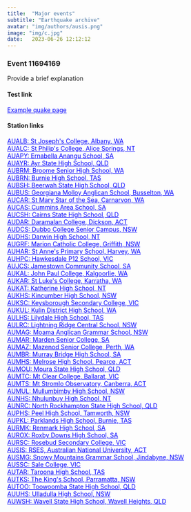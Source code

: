 ```yaml
---
title:  "Major events"
subtitle: "Earthquake archive"
avatar: "img/authors/ausis.png"
image: "img/c.jpg"
date:   2023-06-26 12:12:12
---
```


### Event 11694169
Provide a brief explanation

#### Test link
<a href="https://ausisedu.github.io/#/2020/06/29/example-quake" target="_blank" style="color:blue;" rel="noopener noreferrer">Example quake page</a> <br>

#### Station links 
<a href="https://www.iris.edu/app/station_monitor/#2023-05-10T16:02:00/S1-AUALB/trace/S1-AUALB|11694169" target="_blank" style="color:blue;" rel="noopener noreferrer">AUALB: St Joseph's College, Albany, WA</a> <br> 
<a href="https://www.iris.edu/app/station_monitor/#2023-05-10T16:02:00/S1-AUALC/trace/S1-AUALC|11694169" target="_blank" style="color:blue;" rel="noopener noreferrer">AUALC: St Philip's College, Alice Springs, NT</a> <br> 
<a href="https://www.iris.edu/app/station_monitor/#2023-05-10T16:02:00/S1-AUAPY/trace/S1-AUAPY|11694169" target="_blank" style="color:blue;" rel="noopener noreferrer">AUAPY: Ernabella Anangu School, SA</a> <br> 
<a href="https://www.iris.edu/app/station_monitor/#2023-05-10T16:02:00/S1-AUAYR/trace/S1-AUAYR|11694169" target="_blank" style="color:blue;" rel="noopener noreferrer">AUAYR: Ayr State High School, QLD</a> <br> 
<a href="https://www.iris.edu/app/station_monitor/#2023-05-10T16:02:00/S1-AUBRM/trace/S1-AUBRM|11694169" target="_blank" style="color:blue;" rel="noopener noreferrer">AUBRM: Broome Senior High School, WA</a> <br> 
<a href="https://www.iris.edu/app/station_monitor/#2023-05-10T16:02:00/S1-AUBRN/trace/S1-AUBRN|11694169" target="_blank" style="color:blue;" rel="noopener noreferrer">AUBRN: Burnie High School, TAS</a> <br> 
<a href="https://www.iris.edu/app/station_monitor/#2023-05-10T16:02:00/S1-AUBSH/trace/S1-AUBSH|11694169" target="_blank" style="color:blue;" rel="noopener noreferrer">AUBSH: Beerwah State High School, QLD</a> <br> 
<a href="https://www.iris.edu/app/station_monitor/#2023-05-10T16:02:00/S1-AUBUS/trace/S1-AUBUS|11694169" target="_blank" style="color:blue;" rel="noopener noreferrer">AUBUS: Georgiana Molloy Anglican School, Busselton, WA</a> <br> 
<a href="https://www.iris.edu/app/station_monitor/#2023-05-10T16:02:00/S1-AUCAR/trace/S1-AUCAR|11694169" target="_blank" style="color:blue;" rel="noopener noreferrer">AUCAR: St Mary Star of the Sea, Carnarvon, WA</a> <br> 
<a href="https://www.iris.edu/app/station_monitor/#2023-05-10T16:02:00/S1-AUCAS/trace/S1-AUCAS|11694169" target="_blank" style="color:blue;" rel="noopener noreferrer">AUCAS: Cummins Area School, SA</a> <br> 
<a href="https://www.iris.edu/app/station_monitor/#2023-05-10T16:02:00/S1-AUCSH/trace/S1-AUCSH|11694169" target="_blank" style="color:blue;" rel="noopener noreferrer">AUCSH: Cairns State High School, QLD</a> <br> 
<a href="https://www.iris.edu/app/station_monitor/#2023-05-10T16:02:00/S1-AUDAR/trace/S1-AUDAR|11694169" target="_blank" style="color:blue;" rel="noopener noreferrer">AUDAR: Daramalan College, Dickson, ACT</a> <br> 
<a href="https://www.iris.edu/app/station_monitor/#2023-05-10T16:02:00/S1-AUDCS/trace/S1-AUDCS|11694169" target="_blank" style="color:blue;" rel="noopener noreferrer">AUDCS: Dubbo College Senior Campus, NSW</a> <br> 
<a href="https://www.iris.edu/app/station_monitor/#2023-05-10T16:02:00/S1-AUDHS/trace/S1-AUDHS|11694169" target="_blank" style="color:blue;" rel="noopener noreferrer">AUDHS: Darwin High School, NT</a> <br> 
<a href="https://www.iris.edu/app/station_monitor/#2023-05-10T16:02:00/S1-AUGRF/trace/S1-AUGRF|11694169" target="_blank" style="color:blue;" rel="noopener noreferrer">AUGRF: Marion Catholic College, Griffith, NSW</a> <br> 
<a href="https://www.iris.edu/app/station_monitor/#2023-05-10T16:02:00/S1-AUHAR/trace/S1-AUHAR|11694169" target="_blank" style="color:blue;" rel="noopener noreferrer">AUHAR: St Anne's Primary School, Harvey, WA</a> <br> 
<a href="https://www.iris.edu/app/station_monitor/#2023-05-10T16:02:00/S1-AUHPC/trace/S1-AUHPC|11694169" target="_blank" style="color:blue;" rel="noopener noreferrer">AUHPC: Hawkesdale P12 School, VIC</a> <br> 
<a href="https://www.iris.edu/app/station_monitor/#2023-05-10T16:02:00/S1-AUJCS/trace/S1-AUJCS|11694169" target="_blank" style="color:blue;" rel="noopener noreferrer">AUJCS: Jamestown Community School, SA</a> <br> 
<a href="https://www.iris.edu/app/station_monitor/#2023-05-10T16:02:00/S1-AUKAL/trace/S1-AUKAL|11694169" target="_blank" style="color:blue;" rel="noopener noreferrer">AUKAL: John Paul College, Kalgoorlie, WA</a> <br> 
<a href="https://www.iris.edu/app/station_monitor/#2023-05-10T16:02:00/S1-AUKAR/trace/S1-AUKAR|11694169" target="_blank" style="color:blue;" rel="noopener noreferrer">AUKAR: St Luke's College, Karratha, WA</a> <br> 
<a href="https://www.iris.edu/app/station_monitor/#2023-05-10T16:02:00/S1-AUKAT/trace/S1-AUKAT|11694169" target="_blank" style="color:blue;" rel="noopener noreferrer">AUKAT: Katherine High School, NT</a> <br> 
<a href="https://www.iris.edu/app/station_monitor/#2023-05-10T16:02:00/S1-AUKHS/trace/S1-AUKHS|11694169" target="_blank" style="color:blue;" rel="noopener noreferrer">AUKHS: Kincumber High School, NSW</a> <br> 
<a href="https://www.iris.edu/app/station_monitor/#2023-05-10T16:02:00/S1-AUKSC/trace/S1-AUKSC|11694169" target="_blank" style="color:blue;" rel="noopener noreferrer">AUKSC: Keysborough Secondary College, VIC</a> <br> 
<a href="https://www.iris.edu/app/station_monitor/#2023-05-10T16:02:00/S1-AUKUL/trace/S1-AUKUL|11694169" target="_blank" style="color:blue;" rel="noopener noreferrer">AUKUL: Kulin District High School, WA</a> <br> 
<a href="https://www.iris.edu/app/station_monitor/#2023-05-10T16:02:00/S1-AULHS/trace/S1-AULHS|11694169" target="_blank" style="color:blue;" rel="noopener noreferrer">AULHS: Lilydale High School, TAS</a> <br> 
<a href="https://www.iris.edu/app/station_monitor/#2023-05-10T16:02:00/S1-AULRC/trace/S1-AULRC|11694169" target="_blank" style="color:blue;" rel="noopener noreferrer">AULRC: Lightning Ridge Central School, NSW</a> <br> 
<a href="https://www.iris.edu/app/station_monitor/#2023-05-10T16:02:00/S1-AUMAG/trace/S1-AUMAG|11694169" target="_blank" style="color:blue;" rel="noopener noreferrer">AUMAG: Moama Anglican Grammar School, NSW</a> <br> 
<a href="https://www.iris.edu/app/station_monitor/#2023-05-10T16:02:00/S1-AUMAR/trace/S1-AUMAR|11694169" target="_blank" style="color:blue;" rel="noopener noreferrer">AUMAR: Marden Senior College, SA</a> <br> 
<a href="https://www.iris.edu/app/station_monitor/#2023-05-10T16:02:00/S1-AUMAZ/trace/S1-AUMAZ|11694169" target="_blank" style="color:blue;" rel="noopener noreferrer">AUMAZ: Mazenod Senior College, Perth, WA</a> <br> 
<a href="https://www.iris.edu/app/station_monitor/#2023-05-10T16:02:00/S1-AUMBR/trace/S1-AUMBR|11694169" target="_blank" style="color:blue;" rel="noopener noreferrer">AUMBR: Murray Bridge High School, SA</a> <br> 
<a href="https://www.iris.edu/app/station_monitor/#2023-05-10T16:02:00/S1-AUMHS/trace/S1-AUMHS|11694169" target="_blank" style="color:blue;" rel="noopener noreferrer">AUMHS: Melrose High School, Pearce, ACT</a> <br> 
<a href="https://www.iris.edu/app/station_monitor/#2023-05-10T16:02:00/S1-AUMOU/trace/S1-AUMOU|11694169" target="_blank" style="color:blue;" rel="noopener noreferrer">AUMOU: Moura State High School, QLD</a> <br> 
<a href="https://www.iris.edu/app/station_monitor/#2023-05-10T16:02:00/S1-AUMTC/trace/S1-AUMTC|11694169" target="_blank" style="color:blue;" rel="noopener noreferrer">AUMTC: Mt Clear College, Ballarat, VIC</a> <br> 
<a href="https://www.iris.edu/app/station_monitor/#2023-05-10T16:02:00/S1-AUMTS/trace/S1-AUMTS|11694169" target="_blank" style="color:blue;" rel="noopener noreferrer">AUMTS: Mt Stromlo Observatory, Canberra, ACT</a> <br> 
<a href="https://www.iris.edu/app/station_monitor/#2023-05-10T16:02:00/S1-AUMUL/trace/S1-AUMUL|11694169" target="_blank" style="color:blue;" rel="noopener noreferrer">AUMUL: Mullumbimby High School, NSW</a> <br> 
<a href="https://www.iris.edu/app/station_monitor/#2023-05-10T16:02:00/S1-AUNHS/trace/S1-AUNHS|11694169" target="_blank" style="color:blue;" rel="noopener noreferrer">AUNHS: Nhulunbuy High School, NT</a> <br> 
<a href="https://www.iris.edu/app/station_monitor/#2023-05-10T16:02:00/S1-AUNRC/trace/S1-AUNRC|11694169" target="_blank" style="color:blue;" rel="noopener noreferrer">AUNRC: North Rockhampton State High School, QLD</a> <br> 
<a href="https://www.iris.edu/app/station_monitor/#2023-05-10T16:02:00/S1-AUPHS/trace/S1-AUPHS|11694169" target="_blank" style="color:blue;" rel="noopener noreferrer">AUPHS: Peel High School, Tamworth, NSW</a> <br> 
<a href="https://www.iris.edu/app/station_monitor/#2023-05-10T16:02:00/S1-AUPKL/trace/S1-AUPKL|11694169" target="_blank" style="color:blue;" rel="noopener noreferrer">AUPKL: Parklands High School, Burnie, TAS</a> <br> 
<a href="https://www.iris.edu/app/station_monitor/#2023-05-10T16:02:00/S1-AURMK/trace/S1-AURMK|11694169" target="_blank" style="color:blue;" rel="noopener noreferrer">AURMK: Renmark High School, SA</a> <br> 
<a href="https://www.iris.edu/app/station_monitor/#2023-05-10T16:02:00/S1-AUROX/trace/S1-AUROX|11694169" target="_blank" style="color:blue;" rel="noopener noreferrer">AUROX: Roxby Downs High School, SA</a> <br> 
<a href="https://www.iris.edu/app/station_monitor/#2023-05-10T16:02:00/S1-AURSC/trace/S1-AURSC|11694169" target="_blank" style="color:blue;" rel="noopener noreferrer">AURSC: Rosebud Secondary College, VIC</a> <br> 
<a href="https://www.iris.edu/app/station_monitor/#2023-05-10T16:02:00/S1-AUSIS/trace/S1-AUSIS|11694169" target="_blank" style="color:blue;" rel="noopener noreferrer">AUSIS: RSES, Australian National University, ACT</a> <br> 
<a href="https://www.iris.edu/app/station_monitor/#2023-05-10T16:02:00/S1-AUSMG/trace/S1-AUSMG|11694169" target="_blank" style="color:blue;" rel="noopener noreferrer">AUSMG: Snowy Mountains Grammar School, Jindabyne, NSW</a> <br> 
<a href="https://www.iris.edu/app/station_monitor/#2023-05-10T16:02:00/S1-AUSSC/trace/S1-AUSSC|11694169" target="_blank" style="color:blue;" rel="noopener noreferrer">AUSSC: Sale College, VIC</a> <br> 
<a href="https://www.iris.edu/app/station_monitor/#2023-05-10T16:02:00/S1-AUTAR/trace/S1-AUTAR|11694169" target="_blank" style="color:blue;" rel="noopener noreferrer">AUTAR: Taroona High School, TAS</a> <br> 
<a href="https://www.iris.edu/app/station_monitor/#2023-05-10T16:02:00/S1-AUTKS/trace/S1-AUTKS|11694169" target="_blank" style="color:blue;" rel="noopener noreferrer">AUTKS: The King's School, Parramatta, NSW</a> <br> 
<a href="https://www.iris.edu/app/station_monitor/#2023-05-10T16:02:00/S1-AUTOO/trace/S1-AUTOO|11694169" target="_blank" style="color:blue;" rel="noopener noreferrer">AUTOO: Toowoomba State High School, QLD</a> <br> 
<a href="https://www.iris.edu/app/station_monitor/#2023-05-10T16:02:00/S1-AUUHS/trace/S1-AUUHS|11694169" target="_blank" style="color:blue;" rel="noopener noreferrer">AUUHS: Ulladulla High School, NSW</a> <br> 
<a href="https://www.iris.edu/app/station_monitor/#2023-05-10T16:02:00/S1-AUWSH/trace/S1-AUWSH|11694169" target="_blank" style="color:blue;" rel="noopener noreferrer">AUWSH: Wavell State High School, Wavell Heights, QLD</a> <br>
